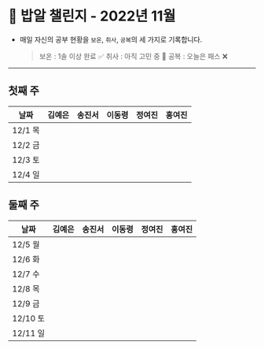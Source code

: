 # 🍚 밥알 챌린지 - 2022년 11월
- 매일 자신의 공부 현황을 `보온`, `취사`, `공복`의 세 가지로 기록합니다.
    
    > 보온 : 1솔 이상 완료 ✅
    취사 : 아직 고민 중 🤔
    공복 : 오늘은 패스 ❌
---

## 첫째 주
**날짜**|김예은|송진서|이동령|정여진|홍여진
---|---|---|---|---|---
12/1 목| | | | |
12/2 금| | | | | 
12/3 토| | | | | 
12/4 일| | | | | 


## 둘째 주
**날짜**|김예은|송진서|이동령|정여진|홍여진
---|---|---|---|---|---
12/5 월| | | | |
12/6 화| | | | |
12/7 수| | | | |
12/8 목| | | | |
12/9 금| | | | |
12/10 토| | | | |
12/11 일| | | | |

